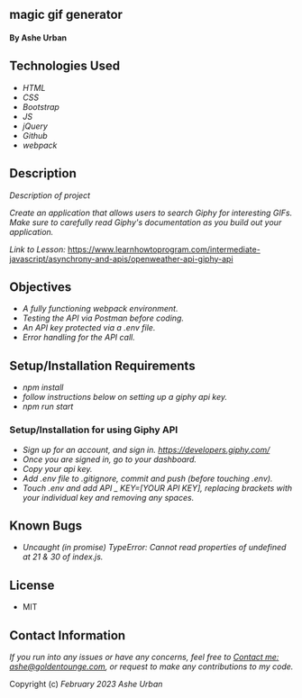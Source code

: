 ## magic gif generator

#### By Ashe Urban

## Technologies Used

* _HTML_
* _CSS_
* _Bootstrap_
* _JS_
* _jQuery_
* _Github_
* _webpack_

## Description

_Description of project_

_Create an application that allows users to search Giphy for interesting GIFs. Make sure to carefully read Giphy's documentation as you build out your application._

_Link to Lesson:_ https://www.learnhowtoprogram.com/intermediate-javascript/asynchrony-and-apis/openweather-api-giphy-api

## Objectives

* _A fully functioning webpack environment._
* _Testing the API via Postman before coding._
* _An API key protected via a .env file._
* _Error handling for the API call._

## Setup/Installation Requirements
- _npm install_
- _follow instructions below on setting up a giphy api key._
- _npm run start_


### Setup/Installation for using Giphy API
- _Sign up for an account, and sign in. https://developers.giphy.com/_
- _Once you are signed in, go to your dashboard._
- _Copy your api key._
- _Add .env file to .gitignore, commit and push (before touching .env)._
- _Touch .env and add API _ KEY=[YOUR API KEY], replacing brackets with your individual key and removing any spaces._

## Known Bugs

* _Uncaught (in promise) TypeError: Cannot read properties of undefined at 21 & 30 of index.js._


## License
* MIT

## Contact Information
_If you run into any issues or have any concerns, feel free to [Contact me: ashe@goldentounge.com](mailto:ashe@goldentongue.com), or request to make any contributions to my code._

Copyright (c) _February 2023_ _Ashe Urban_